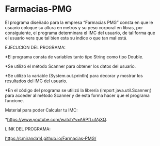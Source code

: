 # Farmacias-PMG

El programa diseñado para la empresa “Farmacias PMG” consta en que le usuario coloque su altura  en metros y su peso corporal en libras, por consiguiente, el programa determinara el IMC del usuario, de tal forma que el usuario vera que tal bien esta su índice o que tan mal está.

EJECUCIÓN DEL PROGRAMA:

*El programa consta de variables tanto tipo String como tipo Double.

*Se utilizó el método Scanner para obtener los datos del usuario.

*Se utilizó la variable (System.out.println) para decorar y mostrar los resultados del IMC del usuario.

*En el código del  programa se utilizó la librería (import java.util.Scanner;) para acceder al método Scanner y de esta forma hacer que el programa funcione.

Material para poder Calcular tu IMC:

*https://www.youtube.com/watch?v=ARPfLufAjXQ.   




LINK DEL PROGRAMA:

https://cmiranda14.github.io/Farmacias-PMG/
